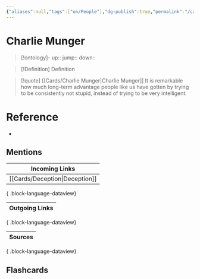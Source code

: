 ```yaml
---
{"aliases":null,"tags":["on/People"],"dg-publish":true,"permalink":"/cards/charlie-munger/","dgPassFrontmatter":true}
---
```


# Charlie Munger

> [!ontology]-
> up:: 
> jump:: 
> down:: 

> [!Definition] Definition

> [!quote] [[Cards/Charlie Munger\|Charlie Munger]]
> It is remarkable how much long-term advantage people like us have gotten by trying to be consistently not stupid, instead of trying to be very intelligent.

# Reference

- 

## Mentions

| Incoming Links                    |
| --------------------------------- |
| [[Cards/Deception\|Deception]] |

{ .block-language-dataview}

| Outgoing Links |
| -------------- |

{ .block-language-dataview}

| Sources |
| ------- |

{ .block-language-dataview}

## Flashcards